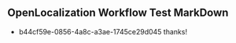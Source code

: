 ## OpenLocalization Workflow Test MarkDown
* b44cf59e-0856-4a8c-a3ae-1745ce29d045 thanks!

<!--HONumber=Sep16_HO1-->


